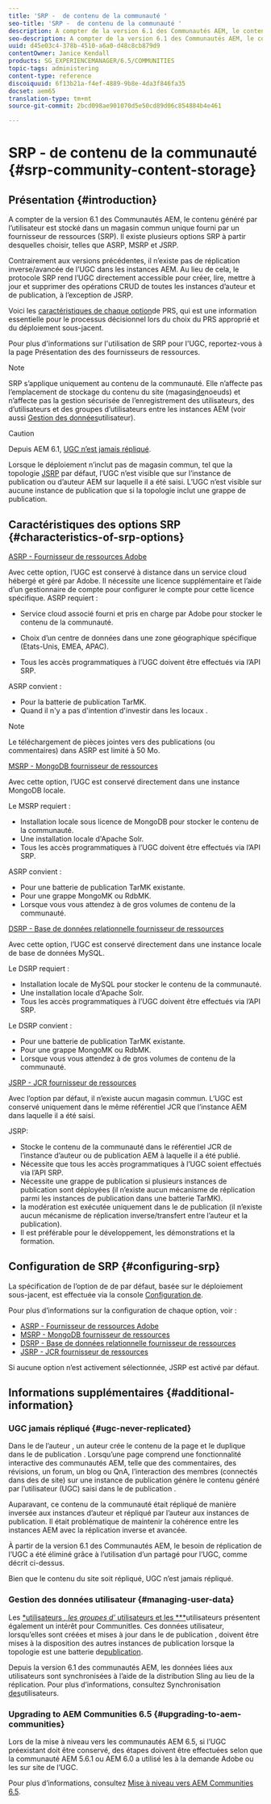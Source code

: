 ```yaml
---
title: 'SRP -  de contenu de la communauté '
seo-title: 'SRP -  de contenu de la communauté '
description: A compter de la version 6.1 des Communautés AEM, le contenu généré par l’utilisateur est stocké dans un seul magasin commun fourni par un fournisseur de ressources   (SRP).
seo-description: A compter de la version 6.1 des Communautés AEM, le contenu généré par l’utilisateur est stocké dans un seul magasin commun fourni par un fournisseur de ressources   (SRP).
uuid: d45e03c4-378b-4510-a6a0-d48c8cb879d9
contentOwner: Janice Kendall
products: SG_EXPERIENCEMANAGER/6.5/COMMUNITIES
topic-tags: administering
content-type: reference
discoiquuid: 6f13b21a-f4ef-4889-9b8e-4da3f846fa35
docset: aem65
translation-type: tm+mt
source-git-commit: 2bcd098ae901070d5e50cd89d06c854884b4e461

---
```



# SRP -  de contenu de la communauté {#srp-community-content-storage}

## Présentation {#introduction}

A compter de la version 6.1 des Communautés AEM, le contenu généré par l’utilisateur est stocké dans un magasin commun unique fourni par un fournisseur de ressources  (SRP). Il existe plusieurs options SRP à partir desquelles choisir, telles que ASRP, MSRP et JSRP.

Contrairement aux versions précédentes, il n’existe pas de réplication inverse/avancée de l’UGC dans les instances AEM. Au lieu de cela, le protocole SRP rend l’UGC directement accessible pour créer, lire, mettre à jour et supprimer des opérations CRUD de toutes les instances d’auteur et de publication, à l’exception de JSRP.

Voici les [caractéristiques de chaque option](#characteristics-of-srp-options)de PRS, qui est une information essentielle pour le processus décisionnel lors du choix du PRS approprié et du déploiement [](/help/communities/topologies.md)sous-jacent.

Pour plus d&#39;informations sur l&#39;utilisation de SRP pour l&#39;UGC, reportez-vous à la page Présentation [](/help/communities/srp.md)des des fournisseurs de ressources.

>[!NOTE]
>
>SRP s’applique uniquement au contenu de la communauté. Elle n’affecte pas l’emplacement de stockage du contenu du site (magasin[de](/help/sites-deploying/data-store-config.md)noeuds) et n’affecte pas la gestion sécurisée de l’enregistrement des utilisateurs, des  d’utilisateurs et des groupes d’utilisateurs entre les instances AEM (voir aussi [Gestion des données](#managing-user-data)utilisateur).


>[!CAUTION]
>
>Depuis AEM 6.1, [UGC n’est jamais répliqué](#ugc-never-replicated).
>
>Lorsque le déploiement n’inclut pas de magasin commun, tel que la topologie [JSRP](/help/communities/topologies.md#jsrp) par défaut, l’UGC n’est visible que sur l’instance de publication ou d’auteur AEM sur laquelle il a été saisi. L’UGC n’est visible sur aucune instance de publication que si la topologie inclut une grappe de publication.


## Caractéristiques des options SRP {#characteristics-of-srp-options}

[ASRP - Fournisseur de ressources Adobe](/help/communities/asrp.md)

Avec cette option, l’UGC est conservé à distance dans un service cloud hébergé et géré par Adobe. Il nécessite une licence supplémentaire et l’aide d’un gestionnaire de compte pour configurer le compte pour cette licence spécifique. ASRP requiert :

* Service cloud associé fourni et pris en charge par Adobe pour stocker le contenu de la communauté.
* Choix d’un centre de données dans une zone géographique spécifique (Etats-Unis, EMEA, APAC).

* Tous les accès programmatiques à l’UGC doivent être effectués via l’API SRP.

ASRP convient :

* Pour la batterie de publication TarMK.
* Quand il n&#39;y a pas d&#39;intention d&#39;investir dans les  locaux .

>[!NOTE]
>
>Le téléchargement de pièces jointes vers des publications (ou commentaires) dans ASRP est limité à 50 Mo.


[MSRP - MongoDB  fournisseur de ressources](/help/communities/msrp.md)

Avec cette option, l’UGC est conservé directement dans une instance MongoDB locale.

Le MSRP requiert :

* Installation locale sous licence de MongoDB pour stocker le contenu de la communauté.
* Une installation locale d&#39;Apache Solr.
* Tous les accès programmatiques à l’UGC doivent être effectués via l’API SRP.

ASRP convient :

* Pour une batterie de publication TarMK existante.
* Pour une grappe MongoMK ou RdbMK.
* Lorsque vous vous attendez à de gros volumes de contenu de la communauté.

[DSRP - Base de données relationnelle   fournisseur de ressources](/help/communities/dsrp.md)

Avec cette option, l’UGC est conservé directement dans une instance locale de base de données MySQL.

Le DSRP requiert :

* Installation locale de MySQL pour stocker le contenu de la communauté.
* Une installation locale d&#39;Apache Solr.
* Tous les accès programmatiques à l’UGC doivent être effectués via l’API SRP.

Le DSRP convient :

* Pour une batterie de publication TarMK existante.
* Pour une grappe MongoMK ou RdbMK.
* Lorsque vous vous attendez à de gros volumes de contenu de la communauté.

[JSRP - JCR  fournisseur de ressources](/help/communities/jsrp.md)

Avec l’option par défaut, il n’existe aucun magasin commun. L’UGC est conservé uniquement dans le même référentiel JCR que l’instance AEM dans laquelle il a été saisi.

JSRP:

* Stocke le contenu de la communauté dans le référentiel JCR de l’instance d’auteur ou de publication AEM à laquelle il a été publié.
* Nécessite que tous les accès programmatiques à l’UGC soient effectués via l’API SRP.
* Nécessite une grappe de publication si plusieurs instances de publication sont déployées (il n’existe aucun mécanisme de réplication parmi les instances de publication dans une batterie TarMK).
* la modération est exécutée uniquement dans le  de publication  (il n’existe aucun mécanisme de réplication inverse/transfert entre l’auteur et la publication).
* Il est préférable pour le développement, les démonstrations et la formation.

## Configuration de SRP {#configuring-srp}

La spécification de l’option de  de  par défaut, basée sur le déploiement sous-jacent, est effectuée via la console [Configuration de](/help/communities/srp-config.md).

Pour plus d’informations sur la configuration de chaque option, voir :

* [ASRP - Fournisseur de ressources Adobe](/help/communities/asrp.md)
* [MSRP - MongoDB  fournisseur de ressources](/help/communities/msrp.md)
* [DSRP - Base de données relationnelle   fournisseur de ressources](/help/communities/dsrp.md)
* [JSRP - JCR  fournisseur de ressources](/help/communities/jsrp.md)

Si aucune option   n’est activement sélectionnée, JSRP est activé par défaut.

## Informations supplémentaires {#additional-information}

### UGC jamais répliqué {#ugc-never-replicated}

Dans le de l’auteur  , un auteur crée le contenu de la page et le duplique dans le de publication . Lorsqu’une page comprend une fonctionnalité interactive des communautés AEM, telle que des commentaires, des révisions, un forum, un blog ou QnA, l’interaction des membres (connectés dans des de site) sur une instance de publication génère le contenu généré par l’utilisateur (UGC) saisi dans le  de publication .

Auparavant, ce contenu de la communauté était répliqué de manière inversée aux instances d’auteur et répliqué par l’auteur aux instances de publication. Il était problématique de maintenir la cohérence entre les instances AEM avec la réplication inverse et avancée.

À partir de la version 6.1 des Communautés AEM, le besoin de réplication de l’UGC a été éliminé grâce à l’utilisation d’un  partagé pour l’UGC, comme décrit ci-dessus.

Bien que le contenu du site soit répliqué, UGC n’est jamais répliqué.

### Gestion des données utilisateur {#managing-user-data}

Les [*utilisateurs *, les groupes d’* utilisateurs et les ***](/help/communities/users.md)utilisateurs présentent également un intérêt pour CommunitIes. Ces données utilisateur, lorsqu’elles sont créées et mises à jour dans le  de publication , doivent être mises à la disposition des autres instances de publication lorsque la topologie est une batterie de[publication](/help/sites-deploying/recommended-deploys.md#tarmk-farm).

Depuis la version 6.1 des communautés AEM, les données liées aux utilisateurs sont synchronisées à l’aide de la distribution Sling au lieu de la réplication. Pour plus d’informations, consultez Synchronisation [des](/help/communities/sync.md)utilisateurs.

### Upgrading to AEM Communities 6.5 {#upgrading-to-aem-communities}

Lors de la mise à niveau vers les communautés AEM 6.5, si l’UGC préexistant doit être conservé, des étapes doivent être effectuées selon que la communauté AEM 5.6.1 ou AEM 6.0 a utilisé les  à la demande Adobe   ou les  sur site de l’UGC.

Pour plus d’informations, consultez [Mise à niveau vers AEM Communities 6.5](/help/communities/upgrade.md).
